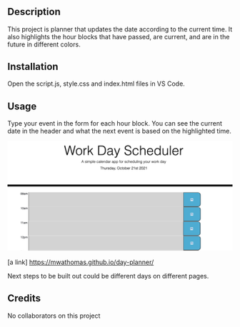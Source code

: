 # <Day Planner>

## Description

This project is planner that updates the date according to the current time. It also highlights the hour blocks that have passed, are current, and are in the future in different colors.

## Installation

Open the script.js, style.css and index.html files in VS Code.

## Usage

Type your event in the form for each hour block. You can see the current date in the header and what the next event is based on the highlighted time.

![Final Output](assets/images/finalpage.jpg)

[a link] https://mwathomas.github.io/day-planner/

Next steps to be built out could be different days on different pages.

## Credits

No collaborators on this project

